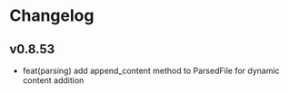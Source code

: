 # Changelog

## v0.8.53

- feat(parsing) add append_content method to ParsedFile for dynamic content addition
